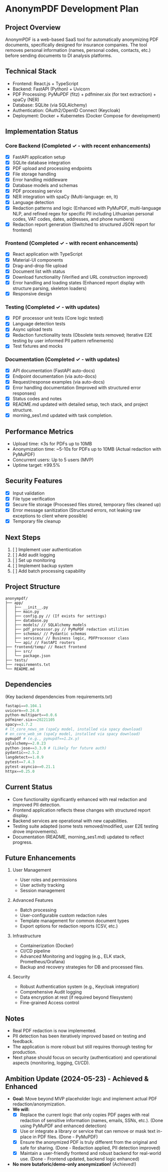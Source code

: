 # AnonymPDF Development Plan

## Project Overview
AnonymPDF is a web-based SaaS tool for automatically anonymizing PDF documents, specifically designed for insurance companies. The tool removes personal information (names, personal codes, contacts, etc.) before sending documents to DI analysis platforms.

## Technical Stack
- Frontend: React.js + TypeScript
- Backend: FastAPI (Python) + Uvicorn
- PDF Processing: PyMuPDF (fitz) + pdfminer.six (for text extraction) + spaCy (NER)
- Database: SQLite (via SQLAlchemy)
- Authentication: OAuth2/OpenID Connect (Keycloak)
- Deployment: Docker + Kubernetes (Docker Compose for development)

## Implementation Status

### Core Backend (Completed ✓ - with recent enhancements)
- [x] FastAPI application setup
- [x] SQLite database integration
- [x] PDF upload and processing endpoints
- [x] File storage handling
- [x] Error handling middleware
- [x] Database models and schemas
- [x] PDF processing service
- [x] NER integration with spaCy (Multi-language: en, lt)
- [x] Language detection
- [x] Redaction patterns and logic (Enhanced with PyMuPDF, multi-language NLP, and refined regex for specific PII including Lithuanian personal codes, VAT codes, dates, addresses, and phone numbers)
- [x] Redaction report generation (Switched to structured JSON report for frontend)

### Frontend (Completed ✓ - with recent enhancements)
- [x] React application with TypeScript
- [x] Material-UI components
- [x] Drag-and-drop file upload
- [x] Document list with status
- [x] Download functionality (Verified and URL construction improved)
- [x] Error handling and loading states (Enhanced report display with structure parsing, skeleton loaders)
- [x] Responsive design

### Testing (Completed ✓ - with updates)
- [x] PDF processor unit tests (Core logic tested)
- [x] Language detection tests
- [x] Async upload tests
- [x] Redaction functionality tests (Obsolete tests removed; Iterative E2E testing by user informed PII pattern refinements)
- [x] Test fixtures and mocks

### Documentation (Completed ✓ - with updates)
- [x] API documentation (FastAPI auto-docs)
- [x] Endpoint documentation (via auto-docs)
- [x] Request/response examples (via auto-docs)
- [x] Error handling documentation (Improved with structured error responses)
- [x] Status codes and notes
- [x] README.md updated with detailed setup, tech stack, and project structure.
- [x] morning_ses1.md updated with task completion.

## Performance Metrics
- Upload time: ≤3s for PDFs up to 10MB
- Anonymization time: ~5-10s for PDFs up to 10MB (Actual redaction with PyMuPDF)
- Concurrent users: Up to 5 users (MVP)
- Uptime target: ≥99.5%

## Security Features
- [x] Input validation
- [x] File type verification
- [x] Secure file storage (Processed files stored, temporary files cleaned up)
- [x] Error message sanitization (Structured errors, not leaking raw exceptions to client where possible)
- [x] Temporary file cleanup

## Next Steps
1. [ ] Implement user authentication
2. [ ] Add audit logging
3. [ ] Set up monitoring
4. [ ] Implement backup system
5. [ ] Add batch processing capability

## Project Structure
```
anonympdf/
├── app/
│   ├── __init__.py
│   ├── main.py
│   ├── config.py // (If exists for settings)
│   ├── database.py
│   ├── models/ // SQLAlchemy models
│   ├── pdf_processor.py // PyMuPDF redaction utilities
│   ├── schemas/ // Pydantic schemas
│   ├── services/ // Business logic, PDFProcessor class
│   └── api/ // FastAPI routers
├── frontend/temp/ // React frontend
│   ├── src/
│   └── package.json
├── tests/
├── requirements.txt
└── README.md
```

## Dependencies
(Key backend dependencies from requirements.txt)
```python
fastapi==0.104.1
uvicorn==0.24.0
python-multipart==0.0.6
pdfminer.six==20221105
spacy==3.7.2
# lt_core_news_sm (spaCy model, installed via spacy download)
# en_core_web_sm (spaCy model, installed via spacy download)
pymupdf # (e.g., pymupdf==1.2x.y)
sqlalchemy==2.0.23
python-jose==3.3.0 # (Likely for future auth)
pydantic==2.5.2
langdetect==1.0.9
pytest==7.4.3
pytest-asyncio==0.21.1
httpx==0.25.0
```

## Current Status
- Core functionality significantly enhanced with real redaction and improved PII detection.
- Frontend application reflects these changes with structured report display.
- Backend services are operational with new capabilities.
- Testing suite adapted (some tests removed/modified, user E2E testing drove improvements).
- Documentation (README, morning_ses1.md) updated to reflect progress.

## Future Enhancements
1. User Management
   - User roles and permissions
   - User activity tracking
   - Session management

2. Advanced Features
   - Batch processing
   - User-configurable custom redaction rules
   - Template management for common document types
   - Export options for redaction reports (CSV, etc.)

3. Infrastructure
   - Containerization (Docker)
   - CI/CD pipeline
   - Advanced Monitoring and logging (e.g., ELK stack, Prometheus/Grafana)
   - Backup and recovery strategies for DB and processed files.

4. Security
   - Robust Authentication system (e.g., Keycloak integration)
   - Comprehensive Audit logging
   - Data encryption at rest (if required beyond filesystem)
   - Fine-grained Access control

## Notes
- Real PDF redaction is now implemented.
- PII detection has been iteratively improved based on testing and feedback.
- The application is more robust but still requires thorough testing for production.
- Next phase should focus on security (authentication) and operational aspects (monitoring, logging, CI/CD).

## Ambition Update (2024-05-23) - Achieved & Enhanced

- **Goal:** Move beyond MVP placeholder logic and implement actual PDF redaction/anonymization.
- **We will:**
  - [x] Replace the current logic that only copies PDF pages with real redaction of sensitive information (names, emails, SSNs, etc.). (Done using PyMuPDF and enhanced detection)
  - [x] Use or integrate a library or service that can remove or mask text in-place in PDF files. (Done - PyMuPDF)
  - [x] Ensure the anonymized PDF is truly different from the original and safe for sharing. (Done - Redaction applied, PII detection improved)
  - [x] Maintain a user-friendly frontend and robust backend for real-world use. (Done - Frontend updated, backend logic enhanced)
- **No more butaforic/demo-only anonymization!** (Achieved!) 